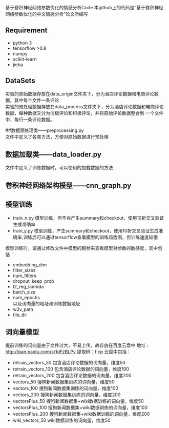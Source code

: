 基于卷积神经网络参数优化的情感分析Code
本github上的代码是“基于卷积神经网络参数优化的中文情感分析”论文所编写


## Requirement 	
- python 3 	
- tensorflow >0.8 	
- numpy 	
- scikit-learn 	
- jieba 	

## DataSets	
实验的原始数据存放在data_origin文件夹下，分为酒店评论数据和电商评论数据，其中每个文件一条评论  
实验的预处理数据存放在data_process文件夹下，分为酒店评论数据和电商评论数据，每种数据又分为消极评论和积极评论，并将原始评论数据整合到
一个文件中，每行一条评论数据。

##数据预处理类——preprocessing.py	
文件中定义了各类方法，方便对原始数据进行预处理

## 数据加载类——data_loader.py
文件中定义了训练数据时，可以使用的加载数据的方法

## 卷积神经网络架构模型——cnn_graph.py
	
## 模型训练
- train_n.py      模型训练，但不会产生summary和checkout，使用10折交叉验证生成准确率
- train_y.py      模型训练，产生summary和checkout，使用10折交叉验证生成准确率,训练后可以通过tensorflow查看模型的训练趋势图，但训练速度较慢
	
模型训练时，请通过修改文件中模型的超参来查看模型对参数的敏感度，其中包括：
- embedding_dim
- filter_sizes
- num_filters
- dropout_keep_prob 
- l2_reg_lambda
- batch_size
- num_epochs	
以及词向量的地址和训练数据地址
- w2v_path
- file_dir

## 词向量模型
提前训练的词向量由于文件过大，不易上传，故存放在百度云盘中
地址：http://pan.baidu.com/s/1dFzBLPv  提取码：ficp
云盘中包括：
- retrain_vectors_50      包含酒店评论数据的词向量，维度50
- retrain_vectors_100      包含酒店评论数据的词向量，维度100
- retrain_vectors_200      包含酒店评论数据的词向量，维度200
- vectors_50      搜狗新闻数据集训练的词向量，维度50
- vectors_100      搜狗新闻数据集训练的词向量，维度100
- vectors_200      搜狗新闻数据集训练的词向量，维度200
- vectorsPlus_50      搜狗新闻数据集+wiki数据训练的词向量，维度50
- vectorsPlus_100      搜狗新闻数据集+wiki数据训练的词向量，维度100
- vectorsPlus_200      搜狗新闻数据集+wiki数据训练的词向量，维度200
- wiki_vectors_50      wiki数据训练的词向量，维度50
